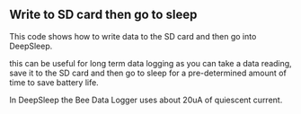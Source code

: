 ## Write to SD card then go to sleep

This code shows how to write data to the SD card and then go into DeepSleep.

this can be useful for long term data logging as you can take a data reading, save it to the SD card and then go to sleep for a pre-determined amount of time to save battery life. 

In DeepSleep the Bee Data Logger uses about 20uA of quiescent current.